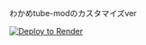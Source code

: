 わかめtube-modのカスタマイズver


<a href="https://render.com/deploy?repo=https://github.com/karaage2021proxy/Custom-youtube-wakametube-mod">
<img src="https://render.com/images/deploy-to-render-button.svg" alt="Deploy to Render">
</a>

